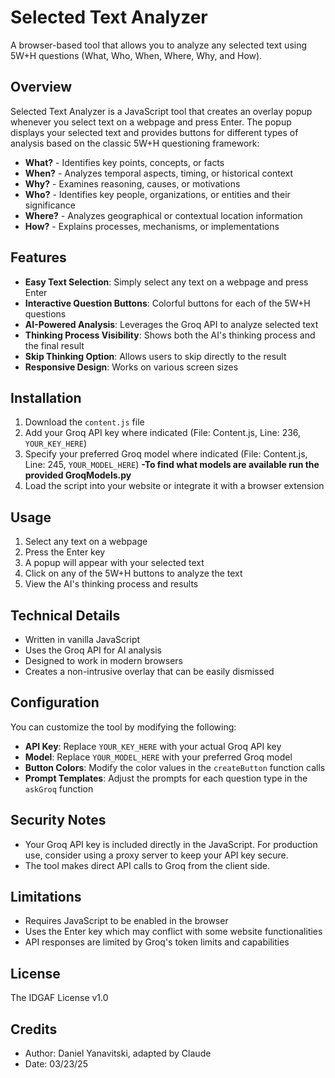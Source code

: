 # Selected Text Analyzer

A browser-based tool that allows you to analyze any selected text using 5W+H questions (What, Who, When, Where, Why, and How).

## Overview

Selected Text Analyzer is a JavaScript tool that creates an overlay popup whenever you select text on a webpage and press Enter. The popup displays your selected text and provides buttons for different types of analysis based on the classic 5W+H questioning framework:

- **What?** - Identifies key points, concepts, or facts
- **When?** - Analyzes temporal aspects, timing, or historical context
- **Why?** - Examines reasoning, causes, or motivations
- **Who?** - Identifies key people, organizations, or entities and their significance
- **Where?** - Analyzes geographical or contextual location information
- **How?** - Explains processes, mechanisms, or implementations

## Features

- **Easy Text Selection**: Simply select any text on a webpage and press Enter
- **Interactive Question Buttons**: Colorful buttons for each of the 5W+H questions
- **AI-Powered Analysis**: Leverages the Groq API to analyze selected text
- **Thinking Process Visibility**: Shows both the AI's thinking process and the final result
- **Skip Thinking Option**: Allows users to skip directly to the result
- **Responsive Design**: Works on various screen sizes

## Installation

1. Download the `content.js` file
2. Add your Groq API key where indicated (File: Content.js, Line: 236, `YOUR_KEY_HERE`)
3. Specify your preferred Groq model where indicated (File: Content.js, Line: 245, `YOUR_MODEL_HERE`)
    **-To find what models are available run the provided GroqModels.py**
4. Load the script into your website or integrate it with a browser extension

## Usage

1. Select any text on a webpage
2. Press the Enter key
3. A popup will appear with your selected text
4. Click on any of the 5W+H buttons to analyze the text
5. View the AI's thinking process and results

## Technical Details

- Written in vanilla JavaScript
- Uses the Groq API for AI analysis
- Designed to work in modern browsers
- Creates a non-intrusive overlay that can be easily dismissed

## Configuration

You can customize the tool by modifying the following:

- **API Key**: Replace `YOUR_KEY_HERE` with your actual Groq API key
- **Model**: Replace `YOUR_MODEL_HERE` with your preferred Groq model
- **Button Colors**: Modify the color values in the `createButton` function calls
- **Prompt Templates**: Adjust the prompts for each question type in the `askGroq` function

## Security Notes

- Your Groq API key is included directly in the JavaScript. For production use, consider using a proxy server to keep your API key secure.
- The tool makes direct API calls to Groq from the client side.

## Limitations

- Requires JavaScript to be enabled in the browser
- Uses the Enter key which may conflict with some website functionalities
- API responses are limited by Groq's token limits and capabilities

## License

The IDGAF License v1.0

## Credits

- Author: Daniel Yanavitski, adapted by Claude
- Date: 03/23/25
